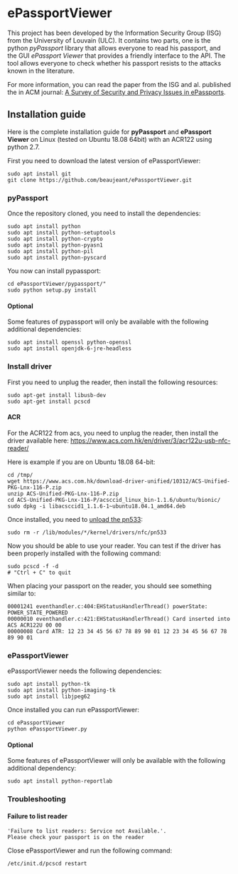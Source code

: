 ePassportViewer
===============

This project has been developed by the Information Security Group (ISG) from the University of Louvain (ULC). It contains two parts, one is the python _pyPassport_ library that allows everyone to read his passport, and the GUI _ePassport Viewer_ that provides a friendly interface to the API. The tool allows everyone to check whether his passport resists to the attacks known in the literature.

For more information, you can read the paper from the ISG and al. published the in ACM journal: [A Survey of Security and Privacy Issues in ePassports](https://www.researchgate.net/publication/286047538_A_Survey_of_Security_and_Privacy_Issues_in_ePassports).


Installation guide
------------------

Here is the complete installation guide for __pyPassport__ and __ePassport Viewer__ on Linux (tested on Ubuntu 18.08 64bit) with an ACR122 using python 2.7.

First you need to download the latest version of ePassportViewer:

```
sudo apt install git
git clone https://github.com/beaujeant/ePassportViewer.git
```


### pyPassport

Once the repository cloned, you need to install the dependencies:

```
sudo apt install python
sudo apt install python-setuptools
sudo apt install python-crypto
sudo apt install python-pyasn1
sudo apt install python-pil
sudo apt install python-pyscard
```

You now can install pypassport:

```
cd ePassportViewer/pypassport/"
sudo python setup.py install
```


#### Optional

Some features of pypassport will only be available with the following additional dependencies:

```
sudo apt install openssl python-openssl
sudo apt install openjdk-6-jre-headless
```


### Install driver

First you need to unplug the reader, then install the following resources:

```
sudo apt-get install libusb-dev
sudo apt-get install pcscd
```

#### ACR

For the ACR122 from acs, you need to unplug the reader, then install the driver available here: https://www.acs.com.hk/en/driver/3/acr122u-usb-nfc-reader/

Here is example if you are on Ubuntu 18.08 64-bit:

```
cd /tmp/
wget https://www.acs.com.hk/download-driver-unified/10312/ACS-Unified-PKG-Lnx-116-P.zip
unzip ACS-Unified-PKG-Lnx-116-P.zip
cd ACS-Unified-PKG-Lnx-116-P/acsccid_linux_bin-1.1.6/ubuntu/bionic/
sudo dpkg -i libacsccid1_1.1.6-1~ubuntu18.04.1_amd64.deb
```

Once installed, you need to [unload the pn533](https://ludovicrousseau.blogspot.com/2013/11/linux-nfc-driver-conflicts-with-ccid.html):

```
sudo rm -r /lib/modules/*/kernel/drivers/nfc/pn533
```

Now you should be able to use your reader. You can test if the driver has been properly installed with the following command:

```
sudo pcscd -f -d
# "Ctrl + C" to quit
```

When placing your passport on the reader, you should see something similar to:

```
00001241 eventhandler.c:404:EHStatusHandlerThread() powerState: POWER_STATE_POWERED
00000010 eventhandler.c:421:EHStatusHandlerThread() Card inserted into ACS ACR122U 00 00
00000008 Card ATR: 12 23 34 45 56 67 78 89 90 01 12 23 34 45 56 67 78 89 90 01
```


### ePassportViewer

ePassportViewer needs the following dependencies:

```
sudo apt install python-tk
sudo apt install python-imaging-tk
sudo apt install libjpeg62
```

Once installed you can run ePassportViewer:

```
cd ePassportViewer
python ePassportViewer.py
```

#### Optional

Some features of ePassportViewer will only be available with the following additional dependency:

```
sudo apt install python-reportlab
```


### Troubleshooting

#### Failure to list reader

```
'Failure to list readers: Service not Available.'.
Please check your passport is on the reader
```

Close ePassportViewer and run the following command:

```
/etc/init.d/pcscd restart
```
